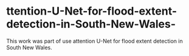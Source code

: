 # ttention-U-Net-for-flood-extent-detection-in-South-New-Wales-
This work was part of use attention  U-Net for flood extent detection in South New Wales. 
